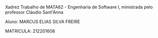 Xadrez
Trabalho de MATA62 - Engenharia de Software I, ministrada pelo professor Cláudio Sant'Anna

Aluno: MARCUS ELIAS SILVA FREIRE

MATRICULA: 212201608
